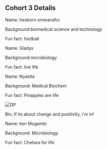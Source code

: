 ## Cohort 3 Details



Name: hesborn omwandho

Background:biomedical science and technology

Fun fact: football


Name: Gladys

Background:microbiology

Fun fact: live life

Name: Nyasita

Background: Medical Biochem

Fun fact: Pinapples are life

![DP](https://avatars0.githubusercontent.com/u/72727098?s=460&v=4)

Bio: If its about change and positivity, i'm in!


Name: ken Mugambi

Background: Microbiology

Fun fact: Chelsea for life 


